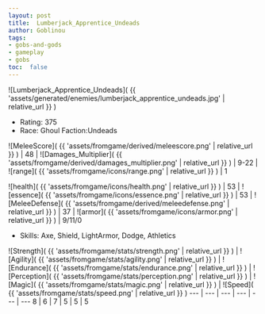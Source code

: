 ```yaml
---
layout: post
title:  Lumberjack_Apprentice_Undeads
author: Goblinou
tags:
- gobs-and-gods
- gameplay
- gobs
toc:  false
---
```


![Lumberjack_Apprentice_Undeads]( {{ 'assets/generated/enemies/lumberjack_apprentice_undeads.jpg' | relative_url }} )
- Rating: 375
- Race: Ghoul  Faction:Undeads

![MeleeScore]( {{ 'assets/fromgame/derived/meleescore.png' | relative_url }} ) | 48 | ![Damages_Multiplier]( {{ 'assets/fromgame/derived/damages_multiplier.png' | relative_url }} ) | 9-22 | ![range]( {{ 'assets/fromgame/icons/range.png' | relative_url }} ) | 1


![health]( {{ 'assets/fromgame/icons/health.png' | relative_url }} ) | 53 | ![essence]( {{ 'assets/fromgame/icons/essence.png' | relative_url }} ) | 53 | ![MeleeDefense]( {{ 'assets/fromgame/derived/meleedefense.png' | relative_url }} ) | 37 | ![armor]( {{ 'assets/fromgame/icons/armor.png' | relative_url }} ) | 9/11/0

* Skills: Axe, Shield, LightArmor, Dodge, Athletics

![Strength]( {{ 'assets/fromgame/stats/strength.png' | relative_url }} ) | ![Agility]( {{ 'assets/fromgame/stats/agility.png' | relative_url }} ) | ![Endurance]( {{ 'assets/fromgame/stats/endurance.png' | relative_url }} ) | ![Perception]( {{ 'assets/fromgame/stats/perception.png' | relative_url }} ) | ![Magic]( {{ 'assets/fromgame/stats/magic.png' | relative_url }} ) | ![Speed]( {{ 'assets/fromgame/stats/speed.png' | relative_url }} )
--- | --- | --- | --- | --- | ---
8 | 6 | 7 | 5 | 5 | 5
